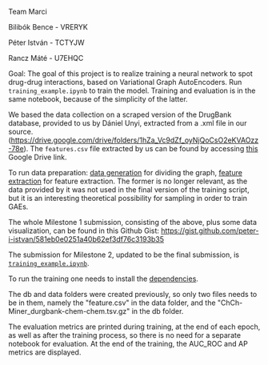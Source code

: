 Team Marci

Bilibók Bence - VRERYK

Péter István - TCTYJW

Rancz Máté - U7EHQC

Goal: The goal of this project is to realize training a neural network to spot drug-drug interactions, based on Variational Graph AutoEncoders. 
Run `training_example.ipynb` to train the model. Training and evaluation is in the same notebook, because of the simplicity of the latter.

We based the data collection on a scraped version of the DrugBank database, provided to us by Dániel Unyi, extracted from a .xml file in our source. 
(https://drive.google.com/drive/folders/1hZa_Vc9dZf_oyNjQoCsO2eKVAOzz-78e). The `features.csv` file extracted by us can be found by accessing [this](https://drive.google.com/drive/folders/1V450xFIj2X1OLxBPbVAt0IWokYd_FOpp?usp=sharing) Google Drive link.

To run data preparation: [data generation](data_generation.ipynb) for dividing the graph, [feature extraction](creating_features.ipynb) for feature extraction.
The former is no longer relevant, as the data provided by it was not used in the final version of the training script, but it is an interesting theoretical possibility for sampling in order to train GAEs. 

The whole Milestone 1 submission, consisting of the above, plus some data visualization, can be found in this Github Gist: https://gist.github.com/peter-i-istvan/581eb0e0251a40b62ef3df76c3193b35

The submission for Milestone 2, updated to be the final submission, is [`training_example.ipynb`](training_example.ipynb). 

To run the training one needs to install the [dependencies](requirements.txt).

The db and data folders were created previously, so only two files needs to be in them, namely the "feature.csv" in the data folder, and the "ChCh-Miner_durgbank-chem-chem.tsv.gz" in the db folder.

The evaluation metrics are printed during training, at the end of each epoch, as well as after the training process, so there is no need for a separate notebook for evaluation. At the end of the training, the AUC_ROC and AP metrics are displayed.
